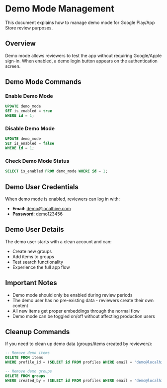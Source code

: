 # Demo Mode Management

This document explains how to manage demo mode for Google Play/App Store review purposes.

## Overview

Demo mode allows reviewers to test the app without requiring Google/Apple sign-in. When enabled, a demo login button appears on the authentication screen.

## Demo Mode Commands

### Enable Demo Mode
```sql
UPDATE demo_mode 
SET is_enabled = true 
WHERE id = 1;
```

### Disable Demo Mode
```sql
UPDATE demo_mode 
SET is_enabled = false 
WHERE id = 1;
```

### Check Demo Mode Status
```sql
SELECT is_enabled FROM demo_mode WHERE id = 1;
```

## Demo User Credentials

When demo mode is enabled, reviewers can log in with:
- **Email**: demo@localhive.com
- **Password**: demo123456

## Demo User Details

The demo user starts with a clean account and can:
- Create new groups
- Add items to groups
- Test search functionality
- Experience the full app flow

## Important Notes

- Demo mode should only be enabled during review periods
- The demo user has no pre-existing data - reviewers create their own content
- All new items get proper embeddings through the normal flow
- Demo mode can be toggled on/off without affecting production users

## Cleanup Commands

If you need to clean up demo data (groups/items created by reviewers):

```sql
-- Remove demo items
DELETE FROM items 
WHERE profile_id = (SELECT id FROM profiles WHERE email = 'demo@localhive.com');

-- Remove demo groups
DELETE FROM groups 
WHERE created_by = (SELECT id FROM profiles WHERE email = 'demo@localhive.com');
``` 